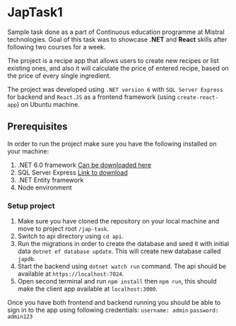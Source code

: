 # JapTask1
Sample task done as a part of Continuous education programme at Mistral technologies. Goal of this task was to showcase **.NET** and **React** skills after following two courses for a week.

The project is a recipe app that allows users to create new recipes or list existing ones, and also it will calculate the price of entered recipe, based on the price of every single ingredient.

The project was developed using `.NET version 6` with `SQL Server Express` for backend and `React.JS` as a frontend framework (using `create-react-app`) on Ubuntu machine.

## Prerequisites 
In order to run the project make sure you have the following installed on your machine:
1. .NET 6.0 framework [Can be downloaded here](https://dotnet.microsoft.com/en-us/download)
2. SQL Server Express [Link to download](https://www.microsoft.com/en-us/sql-server/sql-server-downloads)
3. .NET Entity framework
4. Node environment

### Setup project
1. Make sure you have cloned the repository on your local machine and move to project root `/jap-task`.
2. Switch to api directory using `cd api`.
3. Run the migrations in order to create the database and seed it with initial data `dotnet ef database update`. This will create new database called `japdb`.
4. Start the backend using `dotnet watch run` command. The api should be available at `https://localhost:7024`.
5. Open second terminal and run `npm install` then `npm run`, this should make the client app available at `localhost:3000`.

Once you have both frontend and backend running you should be able to sign in to the app using following credentials:
`username: admin`
`password: admin123`